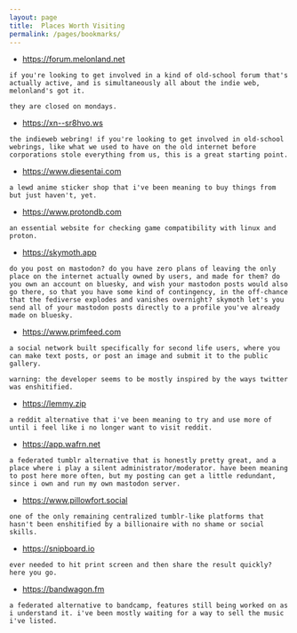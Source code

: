 ```yaml
---
layout: page
title:  Places Worth Visiting
permalink: /pages/bookmarks/
---
```


- <a href="https://forum.melonland.net" target="_blank">https://forum.melonland.net</a>

```
if you're looking to get involved in a kind of old-school forum that's actually active, and is simultaneously all about the indie web, melonland's got it.

they are closed on mondays.
```

- <a href="https://xn--sr8hvo.ws" target="_blank">https://xn--sr8hvo.ws</a>

```
the indieweb webring! if you're looking to get involved in old-school webrings, like what we used to have on the old internet before corporations stole everything from us, this is a great starting point.
```

- <a href="https://www.diesentai.com" target="_blank">https://www.diesentai.com</a>

```
a lewd anime sticker shop that i've been meaning to buy things from but just haven't, yet.
```

- <a href="https://www.protondb.com" target="_blank">https://www.protondb.com</a>

```
an essential website for checking game compatibility with linux and proton. 
```

- <a href="https://skymoth.app" target="_blank">https://skymoth.app</a>

```
do you post on mastodon? do you have zero plans of leaving the only place on the internet actually owned by users, and made for them? do you own an account on bluesky, and wish your mastodon posts would also go there, so that you have some kind of contingency, in the off-chance that the fediverse explodes and vanishes overnight? skymoth let's you send all of your mastodon posts directly to a profile you've already made on bluesky.
```

- <a href="https://www.primfeed.com" target="_blank">https://www.primfeed.com</a>

```
a social network built specifically for second life users, where you can make text posts, or post an image and submit it to the public gallery.

warning: the developer seems to be mostly inspired by the ways twitter was enshitified.
```

- <a href="https://lemmy.zip" target="_blank">https://lemmy.zip</a>

```
a reddit alternative that i've been meaning to try and use more of until i feel like i no longer want to visit reddit.
```

- <a href="https://app.wafrn.net" target="_blank">https://app.wafrn.net</a>

```
a federated tumblr alternative that is honestly pretty great, and a place where i play a silent administrator/moderator. have been meaning to post here more often, but my posting can get a little redundant, since i own and run my own mastodon server.
```

- <a href="https://www.pillowfort.social" target="_blank">https://www.pillowfort.social</a>

```
one of the only remaining centralized tumblr-like platforms that hasn't been enshitified by a billionaire with no shame or social skills.
```

- <a href="https://snipboard.io" target="_blank">https://snipboard.io</a>

```
ever needed to hit print screen and then share the result quickly? here you go.
```

- <a href="https://bandwagon.fm" target="_blank">https://bandwagon.fm</a>

```
a federated alternative to bandcamp, features still being worked on as i understand it. i've been mostly waiting for a way to sell the music i've listed.
```